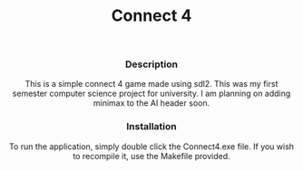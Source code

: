 <div align="center">
<h1>Connect 4</h1></br>

  <h3>Description</h3>
    <p>This is a simple connect 4 game made using sdl2. This was my first semester computer science project for university. I am planning on adding minimax to the AI header soon.</p>
  
  <h3>Installation</h3>
    <p>To run the application, simply double click the Connect4.exe file. If you wish to recompile it, use the Makefile provided.</p>

</div>
